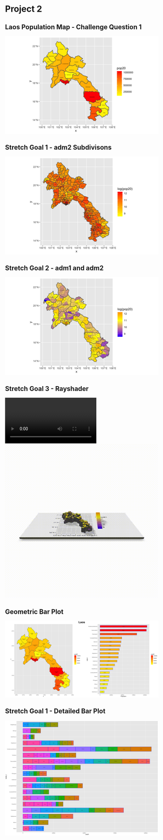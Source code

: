 # Project 2

## Laos Population Map - Challenge Question 1
![](lao_pop20.png)

## Stretch Goal 1 - adm2 Subdivisons
![](lao_pop20_log_adm2.png)

## Stretch Goal 2 - adm1 and adm2
![](lao_log_pop20_adm1_adm2.png)

## Stretch Goal 3 - Rayshader
![](lao_rayshader.mp4)
![](lao_rayshader.gif)

## Geometric Bar Plot
![](laos_spatial_bar.png)

## Stretch Goal 1 - Detailed Bar Plot
![](lao_adm2_bp.png)

